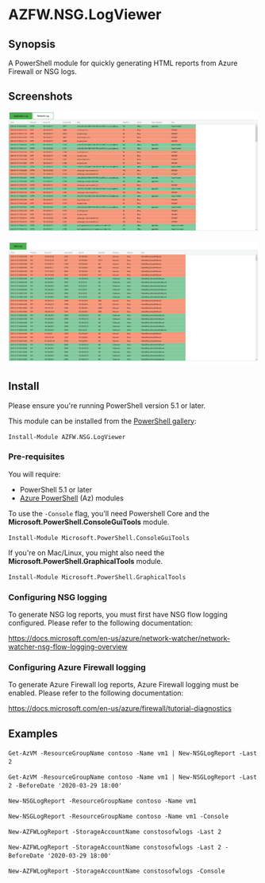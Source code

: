 # AZFW.NSG.LogViewer

## Synopsis

A PowerShell module for quickly generating HTML reports from Azure Firewall or NSG logs.

## Screenshots

![New-AZFWLogReport](/screenshots/azfwlogreport.png "Azure Firewall log report")

![New-NSGLogReport](/screenshots/nsglogreport.png "NSG log report")

## Install

Please ensure you're running PowerShell version 5.1 or later.

This module can be installed from the [PowerShell gallery](https://www.powershellgallery.com/packages/AZFW.NSG.LogViewer):

`Install-Module AZFW.NSG.LogViewer`

### Pre-requisites

You will require:
* PowerShell 5.1 or later
* [Azure PowerShell](https://docs.microsoft.com/en-us/powershell/azure/install-az-ps?view=azps-3.6.1) (Az) modules

To use the `-Console` flag, you'll need Powershell Core and the **Microsoft.PowerShell.ConsoleGuiTools** module.

`Install-Module Microsoft.PowerShell.ConsoleGuiTools`


If you're on Mac/Linux, you might also need the **Microsoft.PowerShell.GraphicalTools** module.

`Install-Module Microsoft.PowerShell.GraphicalTools`

### Configuring NSG logging

To generate NSG log reports, you must first have NSG flow logging configured. Please refer to the following documentation:

https://docs.microsoft.com/en-us/azure/network-watcher/network-watcher-nsg-flow-logging-overview


### Configuring Azure Firewall logging

To generate Azure Firewall log reports, Azure Firewall logging must be enabled. Please refer to the following documentation:

https://docs.microsoft.com/en-us/azure/firewall/tutorial-diagnostics

## Examples

`Get-AzVM -ResourceGroupName contoso -Name vm1 | New-NSGLogReport -Last 2`

`Get-AzVM -ResourceGroupName contoso -Name vm1 | New-NSGLogReport -Last 2 -BeforeDate '2020-03-29 18:00'`

`New-NSGLogReport -ResourceGroupName contoso -Name vm1`

`New-NSGLogReport -ResourceGroupName contoso -Name vm1 -Console`

`New-AZFWLogReport -StorageAccountName constosofwlogs -Last 2`

`New-AZFWLogReport -StorageAccountName constosofwlogs -Last 2 -BeforeDate '2020-03-29 18:00'`

`New-AZFWLogReport -StorageAccountName constosofwlogs -Console`